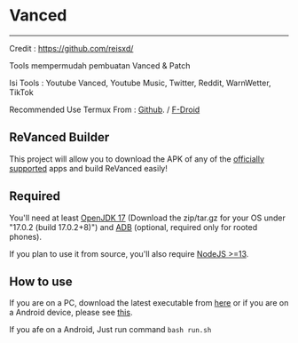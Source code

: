 # Vanced
---------
Credit : https://github.com/reisxd/

Tools mempermudah pembuatan Vanced & Patch

Isi Tools :
Youtube Vanced, 
Youtube Music, 
Twitter, 
Reddit, 
WarnWetter, 
TikTok

Recommended Use Termux From : [Github](https://github.com/termux/termux-app/releases). / [F-Droid](https://f-droid.org/en/packages/com.termux/)

## ReVanced Builder

This project will allow you to download the APK of any of the [officially supported](https://github.com/revanced/revanced-patches#-list-of-available-patches) apps and build ReVanced easily!

## Required

You'll need at least [OpenJDK 17](https://www.azul.com/downloads/?version=java-17-lts&package=jdk) \(Download the zip/tar.gz for your OS under "17.0.2 (build 17.0.2+8)"\) and [ADB](https://developer.android.com/studio/command-line/adb) (optional, required only for rooted phones).

If you plan to use it from source, you'll also require [NodeJS >=13](https://nodejs.org/).

## How to use

If you are on a PC, download the latest executable from [here](https://github.com/reisxd/revanced-builder/releases/latest) or if you are on a Android device, please see [this](https://github.com/reisxd/revanced-builder/wiki/How-to-use-revanced-builder-on-Android).

If you afe on a Android, Just run command `bash run.sh`
